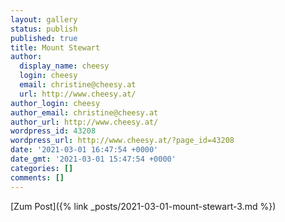 ```yaml
---
layout: gallery
status: publish
published: true
title: Mount Stewart
author:
  display_name: cheesy
  login: cheesy
  email: christine@cheesy.at
  url: http://www.cheesy.at/
author_login: cheesy
author_email: christine@cheesy.at
author_url: http://www.cheesy.at/
wordpress_id: 43208
wordpress_url: http://www.cheesy.at/?page_id=43208
date: '2021-03-01 16:47:54 +0000'
date_gmt: '2021-03-01 15:47:54 +0000'
categories: []
comments: []
---
```

<!-- wp:core-embed/wordpress {"url":"http://www.cheesy.at/2021/03/mount-stewart-3/","type":"rich","providerNameSlug":"cheesy-at","className":""} -->
[Zum Post]({% link _posts/2021-03-01-mount-stewart-3.md %})
<!-- /wp:core-embed/wordpress -->
<!-- wp:paragraph --><!-- /wp:paragraph -->
